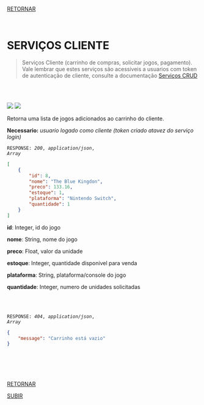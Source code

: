 [RETORNAR](../README.md)

<br>

# SERVIÇOS CLIENTE
> Serviços Cliente (carrinho de compras, solicitar jogos, pagamento). Vale lembrar que estes serviços são acessiveis a usuarios com token de autenticação de cliente, consulte a documentação [Serviços CRUD](./sCrud.md)

<br>
<br>

![](https://img.shields.io/static/v1?label=&message=GET&color=77ab59&style=for-the-badge) ![](https://img.shields.io/static/v1?label=&message=/cliente/carrinho&color=eafde6&style=for-the-badge)

Retorna uma lista de jogos adicionados ao carrinho do cliente.

**Necessario:** *usuario logado como cliente (token criado atavez do serviço login)*

<code>RESPONSE: *200*, *application/json*, *Array*</code>
~~~json
[
	{
		"id": 8,
		"nome": "The Blue Kingdon",
		"preco": 133.16,
		"estoque": 1,
		"plataforma": "Nintendo Switch",
		"quantidade": 1
	}
]
~~~

**id**: Integer, id do jogo

**nome**: String, nome do jogo

**preco**: Float, valor da unidade

**estoque**: Integer, quantidade disponivel para venda

**plataforma**: String, plataforma/console do jogo

**quantidade**: Integer, numero de unidades solicitadas

<br>
<br>

<code>RESPONSE: *404*, *application/json*, *Array*</code>
~~~json
{
    "message": "Carrinho está vazio"
}
~~~

#

<br>
<br>

[RETORNAR](../README.md)

[SUBIR](#serviços-crud)